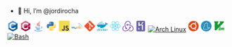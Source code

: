 - 👋 Hi, I’m @jordirocha
<p><a href="https://www.google.com/search?&amp;q=C" rel="nofollow"><img alt="C" width="5%" src="https://raw.githubusercontent.com/devicons/devicon/master/icons/c/c-original.svg" style="max-width:100%;"></a>
<a href="https://www.google.com/search?&amp;q=C++" rel="nofollow"><img alt="C++" width="5%" src="https://raw.githubusercontent.com/devicons/devicon/master/icons/cplusplus/cplusplus-original.svg" style="max-width:100%;"></a>
<a href="https://www.google.com/search?&amp;q=Java" rel="nofollow"><img alt="Java" width="5%" src="https://raw.githubusercontent.com/devicons/devicon/master/icons/java/java-original.svg" style="max-width:100%;"></a>
<a href="https://www.google.com/search?&amp;q=Python" rel="nofollow"><img alt="Python" width="5%" src="https://raw.githubusercontent.com/devicons/devicon/master/icons/python/python-original.svg" style="max-width:100%;"></a>
<a href="https://www.google.com/search?&amp;q=Javascript" rel="nofollow"><img alt="Javascript" width="5%" src="https://raw.githubusercontent.com/devicons/devicon/master/icons/javascript/javascript-original.svg" style="max-width:100%;"></a>
<a href="https://www.google.com/search?&amp;q=MySQL" rel="nofollow"><img alt="MySQL" width="5%" src="https://raw.githubusercontent.com/devicons/devicon/master/icons/mysql/mysql-original-wordmark.svg" style="max-width:100%;"></a>
<a href="https://www.google.com/search?&amp;q=Git" rel="nofollow"><img alt="Git" width="5%" src="https://raw.githubusercontent.com/devicons/devicon/master/icons/git/git-original.svg" style="max-width:100%;"></a>
<a href="https://www.google.com/search?&amp;q=Docker" rel="nofollow"><img alt="Docker" width="5%" src="https://raw.githubusercontent.com/devicons/devicon/master/icons/docker/docker-plain-wordmark.svg" style="max-width:100%;"></a>
<a href="https://www.google.com/search?&amp;q=React" rel="nofollow"><img alt="React" width="5%" src="https://raw.githubusercontent.com/devicons/devicon/master/icons/react/react-original.svg" style="max-width:100%;"></a>
<a href="https://www.google.com/search?&amp;q=Redux" rel="nofollow"><img alt="Redux" width="5%" src="https://raw.githubusercontent.com/devicons/devicon/master/icons/redux/redux-original.svg" style="max-width:100%;"></a>
<a href="https://www.google.com/search?&amp;q=Heroku" rel="nofollow"><img alt="Heroku" width="5%" src="https://raw.githubusercontent.com/devicons/devicon/master/icons/heroku/heroku-plain.svg" style="max-width:100%;"></a>
<a href="https://www.google.com/search?&amp;q=Arch%20Linux" rel="nofollow"><img alt="Arch Linux" width="5%" src="https://camo.githubusercontent.com/2f721e3f2db36d53b7c46e1b55b085d0d63cc243264624490eff2175f6fd35b1/68747470733a2f2f75706c6f61642e77696b696d656469612e6f72672f77696b6970656469612f636f6d6d6f6e732f612f61352f417263686c696e75782d69636f6e2d6372797374616c2d36342e737667" data-canonical-src="https://upload.wikimedia.org/wikipedia/commons/a/a5/Archlinux-icon-crystal-64.svg" style="max-width:100%;"></a>
<a href="https://www.google.com/search?&amp;q=Ubuntu" rel="nofollow"><img alt="Ubuntu" width="5%" src="https://raw.githubusercontent.com/devicons/devicon/master/icons/ubuntu/ubuntu-plain.svg" style="max-width:100%;"></a>
<a href="https://www.google.com/search?&amp;q=Yarn" rel="nofollow"><img alt="Yarn" width="5%" src="https://raw.githubusercontent.com/devicons/devicon/master/icons/yarn/yarn-original.svg" style="max-width:100%;"></a>
<a href="https://www.google.com/search?&amp;q=Vim" rel="nofollow"><img alt="Vim" width="5%" src="https://raw.githubusercontent.com/devicons/devicon/master/icons/vim/vim-plain.svg" style="max-width:100%;"></a>
<a href="https://www.google.com/search?&amp;q=Bash" rel="nofollow"><img alt="Bash" width="5%" src="https://raw.githubusercontent.com/odb/official-bash-logo/61eff022f2dad3c7468f5deb4f06652d15f2c143/assets/Logos/Icons/SVG/128x128.svg" style="max-width:100%;"></a></p>
